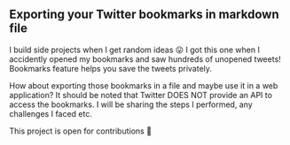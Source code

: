 ## Exporting your Twitter bookmarks in markdown file


I build side projects when I get random ideas 😛 I got this one when I accidently opened my bookmarks and saw hundreds of unopened tweets! Bookmarks feature helps you save the tweets privately. 

How about exporting those bookmarks in a file and maybe use it in a web application? It should be noted that Twitter DOES NOT provide an API to access the bookmarks. I will be sharing the steps I performed, any challenges I faced etc. 

This project is open for contributions 🎉
